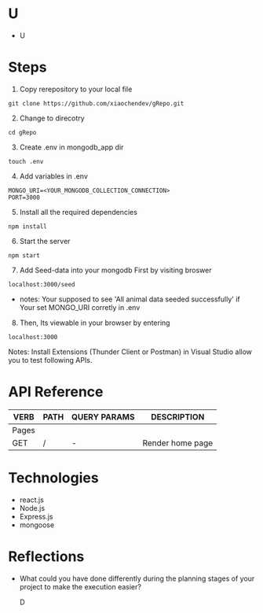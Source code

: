 # U
- U

# Steps
1. Copy rerepository to your local file
```
git clone https://github.com/xiaochendev/gRepo.git
```
2. Change to direcotry
```
cd gRepo
```

3. Create .env in mongodb_app dir
```
touch .env
```
4. Add variables in .env
```
MONGO_URI=<YOUR_MONGODB_COLLECTION_CONNECTION>
PORT=3000
```

5. Install all the required dependencies
```
npm install
```

6. Start the server
```
npm start
```

7. Add Seed-data into your mongodb First by visiting broswer
```
localhost:3000/seed
```
- notes: Your supposed to see 'All animal data seeded successfully' if Your set MONGO_URI corretly in .env

8. Then, Its viewable in your browser by entering
```
localhost:3000
```

Notes: Install Extensions (Thunder Client or Postman) in Visual Studio allow you to test following APIs.

# API Reference
|  VERB |   PATH | QUERY PARAMS | DESCRIPTION |
|----------|----------|--------|------------------------------|
| Pages |   |   |   |
|  GET  | / |  - |  Render home page|


# Technologies
- react.js
- Node.js
- Express.js
- mongoose

# Reflections
- What could you have done differently during the planning stages of your project to make the execution easier?
  
  D